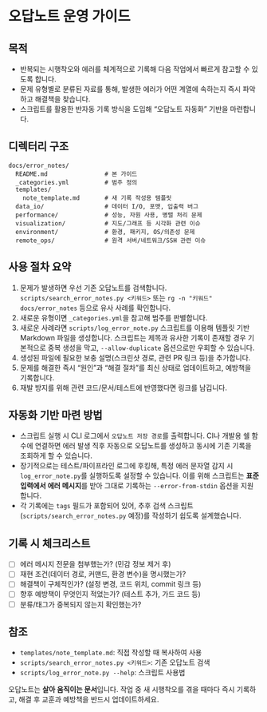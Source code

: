 # 오답노트 운영 가이드

## 목적
- 반복되는 시행착오와 에러를 체계적으로 기록해 다음 작업에서 빠르게 참고할 수 있도록 합니다.
- 문제 유형별로 분류된 자료를 통해, 발생한 에러가 어떤 계열에 속하는지 즉시 파악하고 해결책을 찾습니다.
- 스크립트를 활용한 반자동 기록 방식을 도입해 “오답노트 자동화” 기반을 마련합니다.

## 디렉터리 구조
```
docs/error_notes/
  README.md                # 본 가이드
  _categories.yml          # 범주 정의
  templates/
    note_template.md       # 새 기록 작성용 템플릿
  data_io/                 # 데이터 I/O, 포맷, 입출력 버그
  performance/             # 성능, 자원 사용, 병렬 처리 문제
  visualization/           # 지도/그래프 등 시각화 관련 이슈
  environment/             # 환경, 패키지, OS/의존성 문제
  remote_ops/              # 원격 서버/네트워크/SSH 관련 이슈
```

## 사용 절차 요약
1. 문제가 발생하면 우선 기존 오답노트를 검색합니다. `scripts/search_error_notes.py <키워드>` 또는 `rg -n "키워드" docs/error_notes` 등으로 유사 사례를 확인합니다.
2. 새로운 유형이면 `_categories.yml`을 참고해 범주를 판별합니다.
3. 새로운 사례라면 `scripts/log_error_note.py` 스크립트를 이용해 템플릿 기반 Markdown 파일을 생성합니다. 스크립트는 제목과 유사한 기록이 존재할 경우 기본적으로 중복 생성을 막고, `--allow-duplicate` 옵션으로만 우회할 수 있습니다.
4. 생성된 파일에 필요한 보충 설명(스크린샷 경로, 관련 PR 링크 등)을 추가합니다.
5. 문제를 해결한 즉시 “원인”과 “해결 절차”를 최신 상태로 업데이트하고, 예방책을 기록합니다.
6. 재발 방지를 위해 관련 코드/문서/테스트에 반영했다면 링크를 남깁니다.

## 자동화 기반 마련 방법
- 스크립트 실행 시 CLI 로그에서 `오답노트 저장 경로`를 출력합니다. CI나 개발용 쉘 함수에 연결하면 에러 발생 직후 자동으로 오답노트를 생성하고 동시에 기존 기록을 조회하게 할 수 있습니다.
- 장기적으로는 테스트/파이프라인 로그에 후킹해, 특정 에러 문자열 감지 시 `log_error_note.py`를 실행하도록 설정할 수 있습니다. 이를 위해 스크립트는 **표준입력에서 에러 메시지**를 받아 그대로 기록하는 `--error-from-stdin` 옵션을 지원합니다.
- 각 기록에는 `tags` 필드가 포함되어 있어, 추후 검색 스크립트(`scripts/search_error_notes.py` 예정)를 작성하기 쉽도록 설계했습니다.

## 기록 시 체크리스트
- [ ] 에러 메시지 전문을 첨부했는가? (민감 정보 제거 후)
- [ ] 재현 조건(데이터 경로, 커맨드, 환경 변수)을 명시했는가?
- [ ] 해결책이 구체적인가? (설정 변경, 코드 위치, commit 링크 등)
- [ ] 향후 예방책이 무엇인지 적었는가? (테스트 추가, 가드 코드 등)
- [ ] 분류/태그가 중복되지 않는지 확인했는가?

## 참조
- `templates/note_template.md`: 직접 작성할 때 복사하여 사용
- `scripts/search_error_notes.py <키워드>`: 기존 오답노트 검색
- `scripts/log_error_note.py --help`: 스크립트 사용법

오답노트는 **살아 움직이는 문서**입니다. 작업 중 새 시행착오를 겪을 때마다 즉시 기록하고, 해결 후 교훈과 예방책을 반드시 업데이트하세요.
